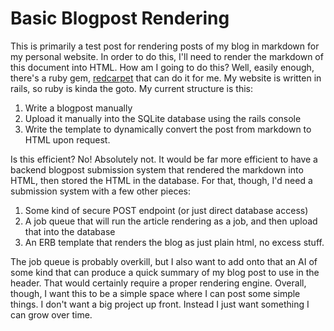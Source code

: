# Basic Blogpost Rendering

This is primarily a test post for rendering posts of my blog in markdown for my personal website. In order to do this, I'll need to render the markdown of this document into HTML. How am I going to do this? Well, easily enough, there's a ruby gem, [redcarpet](https://github.com/vmg/redcarpet) that can do it for me. My website is written in rails, so ruby is kinda the goto. My current structure is this:

1. Write a blogpost manually
2. Upload it manually into the SQLite database using the rails console
3. Write the template to dynamically convert the post from markdown to HTML upon request.

Is this efficient? No! Absolutely not. It would be far more efficient to have a backend blogpost submission system that rendered the markdown into HTML, then stored the HTML in the database. For that, though, I'd need a submission system with a few other pieces:

1. Some kind of secure POST endpoint (or just direct database access)
2. A job queue that will run the article rendering as a job, and then upload that into the database
3. An ERB template that renders the blog as just plain html, no excess stuff.

The job queue is probably overkill, but I also want to add onto that an AI of some kind that can produce a quick summary of my blog post to use in the header. That would certainly require a proper rendering engine.
Overall, though, I want this to be a simple space where I can post some simple things. I don't want a big project up front. Instead I just want something I can grow over time.